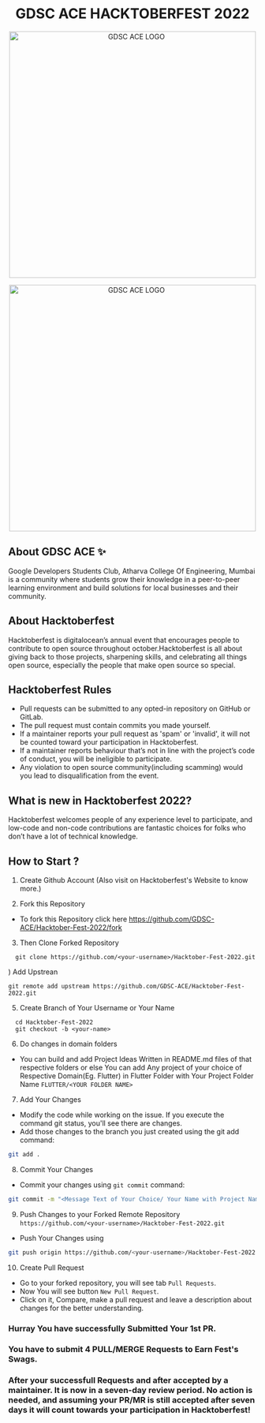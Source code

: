<h1 align = "center"> GDSC ACE HACKTOBERFEST 2022 </h1>

<p align="center">
   
 <img width="500" alt="GDSC ACE LOGO" src="https://github.com/GDSC-ACE/Hacktober-Fest-2022/raw/main/GDSC%20Atharva%20College%20Of%20Engineering%20horizontal%20color%20(1)%20(1).png">
</p>

<p align="center">
   
 <img width="500" alt="GDSC ACE LOGO" src="https://pbs.twimg.com/profile_banners/1040669393255055360/1662652901/1500x500">
</p>

## About GDSC ACE ✨

Google Developers Students Club, Atharva College Of Engineering, Mumbai is a community where students grow their knowledge in a peer-to-peer learning environment and build solutions for local businesses and their community.

## About Hacktoberfest
  Hacktoberfest is digitalocean’s annual event that encourages
   people to contribute to open source throughout october.Hacktoberfest is all about giving back to those projects, sharpening skills, and celebrating all things open source, especially the people that make open source so special.
   
## Hacktoberfest Rules
* Pull requests can be submitted to any opted-in repository on GitHub or GitLab.
* The pull request must contain commits you made yourself.
* If a maintainer reports your pull request as 'spam' or 'invalid', it will not be counted toward your participation in Hacktoberfest.
* If a maintainer reports behaviour that’s not in line with the project’s code of conduct, you will be ineligible to participate.
* Any violation to open source community(including scamming) would you lead to disqualification from the event.

## What is new in Hacktoberfest 2022?
Hacktoberfest welcomes people of any experience level to participate, and low-code and non-code contributions are fantastic choices for folks who don’t have a lot of technical knowledge.

## How to Start ?

1) Create Github Account (Also visit on Hacktoberfest's Website to know more.)

2) Fork this Repository
 * To fork this Repository click here https://github.com/GDSC-ACE/Hacktober-Fest-2022/fork
3) Then Clone Forked Repository
```git
  git clone https://github.com/<your-username>/Hacktober-Fest-2022.git
```
) Add Upstrean
```git
git remote add upstream https://github.com/GDSC-ACE/Hacktober-Fest-2022.git
```
5) Create Branch of Your Username or Your Name
```
  cd Hacktober-Fest-2022
  git checkout -b <your-name>
```
6) Do changes in domain folders
 * You can build and add Project Ideas Written in README.md files of that respective folders or else You can add Any project of your choice of Respective Domain(Eg. Flutter) in Flutter Folder with Your Project Folder Name ``` FLUTTER/<YOUR FOLDER NAME> ```
 
7) Add Your Changes
 * Modify the code while working on the issue. If you execute the command git status, you'll see there are changes.
* Add those changes to the branch you just created using the git add command: 
```bash
git add .
```
8) Commit Your Changes
 * Commit your changes using `git commit` command:
```bash
git commit -m "<Message Text of Your Choice/ Your Name with Project Name>"
```
9) Push Changes to your Forked Remote Repository `https://github.com/<your-username>/Hacktober-Fest-2022.git`
 * Push Your Changes using
 ```bash
git push origin https://github.com/<your-username>/Hacktober-Fest-2022.git
```
10) Create Pull Request
 * Go to your forked repository, you will see tab `Pull Requests`.
 * Now You will see button `New Pull Request`.
 * Click on it, Compare, make a pull request and leave a description about changes for the better understanding. 

### Hurray You have successfully Submitted Your 1st PR.
### You have to submit 4 PULL/MERGE Requests to Earn Fest's Swags.
### After your successfull Requests and after accepted by a maintainer. It is now in a seven-day review period. No action is needed, and assuming your PR/MR is still accepted after seven days it will count towards your participation in Hacktoberfest!










